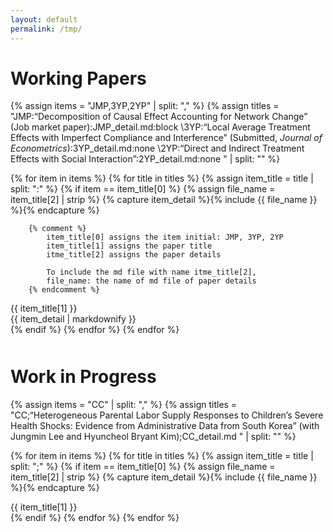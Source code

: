 ```yaml
---
layout: default
permalink: /tmp/
---
```

<!--
<div style="margin-top: 50px;">
</div>
-->

Working Papers
======
{% assign items = "JMP,3YP,2YP" | split: "," %}
{% assign titles = 
"JMP:“Decomposition of Causal Effect Accounting for Network Change” (Job market paper):JMP_detail.md:block
\3YP:“Local Average Treatment Effects with Imperfect Compliance and Interference” (Submitted, <i>Journal of Econometrics</i>):3YP_detail.md:none
\2YP:“Direct and Indirect Treatment Effects with Social Interaction”:2YP_detail.md:none
" | split: "\" %}


{% for item in items %}
    {% for title in titles %}
        {% assign item_title = title | split: ":" %}
        {% if item == item_title[0] %}
        {% assign file_name = item_title[2] | strip %}
        {% capture item_detail %}{% include {{ file_name }} %}{% endcapture %}

        {% comment %}
            item_title[0] assigns the item initial: JMP, 3YP, 2YP
            item_title[1] assigns the paper title
            itme_title[2] assigns the paper details

            To include the md file with name itme_title[2], 
            file_name: the name of md file of paper details
        {% endcomment %}  
<div class="item_container">
    <div class="item_title"> 
        <span class="text">
            {{ item_title[1] }}
        </span>
        <span class="arrow"></span>     
    </div>
    <div class="item_content" style="display:{{ item_title[3] | default: 'none' }};">
        {{ item_detail | markdownify }}
    </div>
</div>
        {% endif %}
    {% endfor %}
{% endfor %}


<div style="margin-top: 50px;">
</div>

Work in Progress
======
{% assign items = "CC" | split: "," %}
{% assign titles = 
"CC;“Heterogeneous Parental Labor Supply Responses to Children’s Severe Health Shocks: Evidence from Administrative Data from South Korea” (with Jungmin Lee and Hyuncheol Bryant Kim);CC_detail.md
" | split: "\" %}


{% for item in items %}
    {% for title in titles %}
        {% assign item_title = title | split: ";" %}
        {% if item == item_title[0] %}
        {% assign file_name = item_title[2] | strip %}
        {% capture item_detail %}{% include {{ file_name }} %}{% endcapture %}
<div class="item_container">
    <div class="item_title"> 
        <span class="text">
            {{ item_title[1] }}
        </span>
        <span class="arrow"></span>     
    </div>
    <div class="item_content" style="display:none">
        {{ item_detail | markdownify }}
    </div>
</div>
        {% endif %}
    {% endfor %}
{% endfor %}
